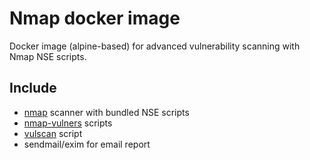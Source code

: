 # Nmap docker image

Docker image (alpine-based) for advanced vulnerability scanning with Nmap NSE scripts.

## Include

- [nmap](https://nmap.org/) scanner with bundled NSE scripts
- [nmap-vulners](https://github.com/vulnersCom/nmap-vulners) scripts
- [vulscan](https://github.com/scipag/vulscan) script
- sendmail/exim for email report
